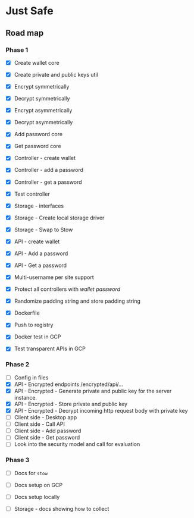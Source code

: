 # Just Safe

## Road map

### Phase 1
- [x] Create wallet core
- [x] Create private and  public keys util
- [x] Encrypt symmetrically
- [x] Decrypt symmetrically
- [x] Encrypt  asymmetrically
- [x] Decrypt  asymmetrically
- [x] Add password core
- [x] Get password core
- [x] Controller - create wallet
- [x] Controller - add a password
- [x] Controller - get a password
- [x] Test controller
- [x] Storage - interfaces
- [x] Storage - Create local storage driver
- [x] Storage - Swap to Stow
- [x] API - create wallet
- [x] API - Add a password
- [x] API - Get a password
- [x] Multi-username per site support
- [x] Protect all controllers with *wallet password*
- [x] Randomize padding string and store padding string
- [x] Dockerfile
- [x] Push to registry
- [x] Docker test in GCP
- [x] Test transparent APIs in GCP



### Phase 2
- [ ] Config in files
- [x] API - Encrypted endpoints /encrypted/api/...
- [x] API - Encrypted - Generate private and public key for the server instance.
- [x] API - Encrypted - Store private and public key
- [x] API - Encrypted - Decrypt incoming http request body with private key
- [ ] Client side - Desktop app
- [ ] Client side - Call API
- [ ] Client side - Add password 
- [ ] Client side - Get password
- [ ] Look into the security model and call for evaluation

### Phase 3
- [ ] Docs for `stow`
- [ ] Docs setup on GCP
- [ ] Docs setup locally
- [ ] Storage - docs showing how to collect

 
